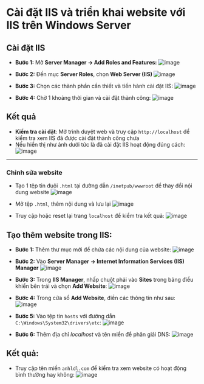 # Cài đặt IIS và triển khai website với IIS trên Windows Server
## Cài đặt IIS
- **Bước 1:** Mở **Server Manager -> Add Roles and Features:**
![image](https://github.com/user-attachments/assets/e0f67d4f-4a0a-4482-b55b-c8c740f9d158)

- **Bước 2:** Đến mục **Server Roles**, chọn **Web Server (IIS)**
![image](https://github.com/user-attachments/assets/463d0c78-53bf-47e6-8492-73cd2dd57966)

- **Bước 3:** Chọn các thành phần cần thiết và tiến hành cài đặt IIS:
![image](https://github.com/user-attachments/assets/b5de2551-6d4b-49c8-8783-8f78abccaee6)
- **Bước 4:** Chờ 1 khoảng thời gian và cài đặt thành công:
![image](https://github.com/user-attachments/assets/e466f407-e0eb-4fb6-8372-4bdc84babe5d)

## Kết quả
- **Kiểm tra cài đặt**: Mở trình duyệt web và truy cập `http://localhost` để kiểm tra xem IIS đã được cài đặt thành công chưa
- Nếu hiển thị như ảnh dưới tức là đã cài đặt IIS hoạt động đúng cách:
![image](https://github.com/user-attachments/assets/ae935234-aa5e-4a41-9065-d38dd058800c)
---
### Chỉnh sửa website
- Tạo 1 tệp tin đuôi `.html` tại đường dẫn `/inetpub/wwwroot` để thay đổi nội dung website
![image](https://github.com/user-attachments/assets/ebd0190e-b8ae-4c3d-a7ea-b43c2a50997f)

- Mở tệp `.html`, thêm nội dung và lưu lại
![image](https://github.com/user-attachments/assets/2f432307-5f66-4f6c-9d8e-796c0e34336b)

- Truy cập hoặc reset lại trang `localhost` để kiểm tra kết quả:
![image](https://github.com/user-attachments/assets/d5e2b894-a9ed-48f0-abf1-2cc91b3626ef)

## Tạo thêm website trong IIS:
- **Bước 1:** Thêm thư mục mới để chứa các nội dung của website:
![image](https://github.com/user-attachments/assets/9e965d69-ee4a-404d-91de-57988400f92e)

- **Bước 2:** Vào **Server Manager -> Internet Information Services (IIS) Manager**
![image](https://github.com/user-attachments/assets/c78e3fba-6ac3-438f-bff3-b3e433eb1f81)

- **Bước 3:** Trong **IIS Manager**, nhấp chuột phải vào **Sites** trong bảng điều khiển bên trái và chọn **Add Website**:
![image](https://github.com/user-attachments/assets/4f286a2d-11d5-41f0-8c7c-4ad49b831ac3)

- **Bước 4:** Trong cửa sổ **Add Website**, điền các thông tin như sau:
![image](https://github.com/user-attachments/assets/49c74eae-d918-4ea5-bf9c-6f77341d9760)

- **Bước 5:** Vào tệp tin `hosts` với đường dẫn `C:\Windows\System32\drivers\etc`:
![image](https://github.com/user-attachments/assets/a1df26c6-4627-4148-9f30-2c2920f04f2e)

- **Bước 6:** Thêm địa chỉ *localhost* và tên miền để phân giải DNS:
![image](https://github.com/user-attachments/assets/97187565-c60c-4e97-9383-0d14f06c50e6)

## Kết quả: 
- Truy cập tên miền `anhldl.com` để kiểm tra xem website có hoạt động bình thường hay không:
![image](https://github.com/user-attachments/assets/3b83563a-8deb-442d-b023-5ee794da7cc7)
